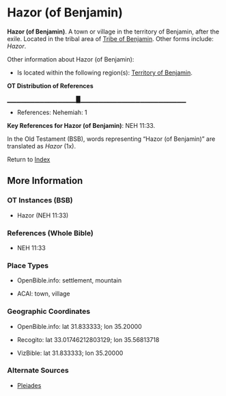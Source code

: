 # Hazor (of Benjamin)
**Hazor (of Benjamin)**. 
A town or village in the territory of Benjamin, after the exile. 
Located in the tribal area of [Tribe of Benjamin](../../../groups/md/acai/Benjamin.md). 
Other forms include: 
*Hazor*. 




Other information about Hazor (of Benjamin):


* Is located within the following region(s): 
[Territory of Benjamin](TerritoryOfBenjamin.md). 


**OT Distribution of References**

▁▁▁▁▁▁▁▁▁▁▁▁▁▁▁█▁▁▁▁▁▁▁▁▁▁▁▁▁▁▁▁▁▁▁▁▁▁▁
* References: Nehemiah: 1



**Key References for Hazor (of Benjamin)**: 
NEH 11:33. 


In the Old Testament (BSB), words representing “Hazor (of Benjamin)” are translated as 
*Hazor* (1x). 




Return to [Index](00-Index.md)

## More Information

### OT Instances (BSB)

* Hazor (NEH 11:33)



### References (Whole Bible)

* NEH 11:33


### Place Types

* OpenBible.info: settlement, mountain

* ACAI: town, village



### Geographic Coordinates

* OpenBible.info: lat 31.833333; lon 35.20000

* Recogito: lat 33.01746212803129; lon 35.56813718

* VizBible: lat 31.833333; lon 35.20000



### Alternate Sources

* [Pleiades](http://pleiades.stoa.org/places/779967430)



